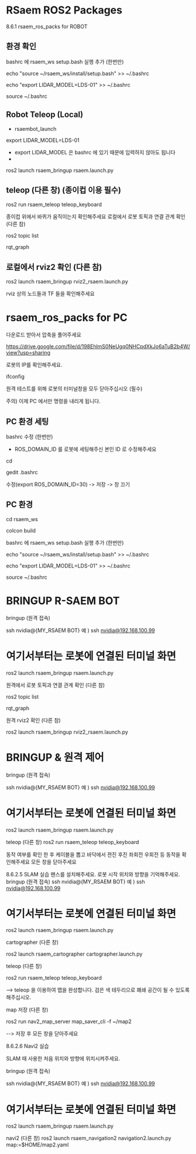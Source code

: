 # RSaem ROS2 Packages

8.6.1	rsaem_ros_packs for ROBOT

##	환경 확인

bashrc 에 rsaem_ws setup.bash 실행 추가 (한번만)

echo "source ~/rsaem_ws/install/setup.bash" >> ~/.bashrc

echo "export LIDAR_MODEL=LDS-01" >> ~/.bashrc

source ~/.bashrc

## 	Robot Teleop (Local)

* rsaembot_launch

export LIDAR_MODEL=LDS-01

* export LIDAR_MODEL 은 bashrc 에 있기 때문에 입력하지 않아도 됩니다
* 
ros2 launch rsaem_bringup rsaem.launch.py

## teleop (다른 창) (종이컵 이용 필수)

ros2 run rsaem_teleop teleop_keyboard

종이컵 위에서 바퀴가 움직이는지 확인해주세요
로컬에서 로봇 토픽과 연결 관계 확인 (다른 참)

ros2 topic list

rqt_graph

## 로컬에서 rviz2 확인 (다른 참)

ros2 launch rsaem_bringup rviz2_rsaem.launch.py

rviz 상의 노드들과 TF 들을 확인해주세요

#	rsaem_ros_packs for PC 

다운로드 받아서 압축을 풀어주세요

https://drive.google.com/file/d/198EhlmS0NeUgq0NHCpdXkJo6aTuB2b4W/view?usp=sharing


로봇의 IP를 확인해주세요.

ifconfig

원격 테스트를 위해 로봇의 터미널창을 모두 닫아주십시오 (필수)

주의) 이제 PC 에서만 명령을 내리게 됩니다.

##	PC 환경 세팅

bashrc 수정 (한번만)

* ROS_DOMAIN_ID 를 로봇에 세팅해주신 본인 ID 로 수정해주세요
  
cd

gedit .bashrc

수정(export ROS_DOMAIN_ID=30) -> 저장 -> 창 끄기

##	PC 환경

cd rsaem_ws

colcon build

bashrc 에 rsaem_ws setup.bash 실행 추가 (한번만)

echo "source ~/rsaem_ws/install/setup.bash" >> ~/.bashrc

echo "export LIDAR_MODEL=LDS-01" >> ~/.bashrc

source ~/.bashrc

#	BRINGUP R-SAEM BOT

bringup (원격 접속)

ssh nvidia@{MY_RSAEM BOT} 예 ) ssh nvidia@192.168.100.99

# 여기서부터는 로봇에 연결된 터미널 화면

ros2 launch rsaem_bringup rsaem.launch.py

원격에서 로봇 토픽과 연결 관계 확인 (다른 참)

ros2 topic list

rqt_graph

원격 rviz2 확인 (다른 참)

ros2 launch rsaem_bringup rviz2_rsaem.launch.py

#	BRINGUP & 원격 제어

bringup (원격 접속)

ssh nvidia@{MY_RSAEM BOT} 예 ) ssh nvidia@192.168.100.99

# 여기서부터는 로봇에 연결된 터미널 화면

ros2 launch rsaem_bringup rsaem.launch.py

teleop (다른 창)
ros2 run rsaem_teleop teleop_keyboard

동작 여부를 확인 한 후 케이블을 뽑고 바닥에서 젼진 후진 좌회전 우회전 등 동작을 확인해주세요
모든 창을 닫아주세요

8.6.2.5	SLAM 실습
팬스를 설치해주세요. 로봇 시작 위치와 방향을 기억해주세요.
bringup (원격 접속)
ssh nvidia@{MY_RSAEM BOT} 예 ) ssh nvidia@192.168.100.99

# 여기서부터는 로봇에 연결된 터미널 화면

ros2 launch rsaem_bringup rsaem.launch.py

cartographer (다른 창)

ros2 launch rsaem_cartographer cartographer.launch.py

teleop (다른 창)

ros2 run rsaem_teleop teleop_keyboard

--> teleop 을 이용하여 맵을 완성합니다. 검은 색 테두리으로 폐쇄 공간이 될 수 있도록 해주십시오.

map 저장 (다른 창)

ros2 run nav2_map_server map_saver_cli -f ~/map2

--> 저장 후 모든 창을 닫아주세요

8.6.2.6	Navi2 실습

SLAM 때 사용한 처음 위치와 방향에 위치시켜주세요.

bringup (원격 접속)

ssh nvidia@{MY_RSAEM BOT} 예 ) ssh nvidia@192.168.100.99

# 여기서부터는 로봇에 연결된 터미널 화면
ros2 launch rsaem_bringup rsaem.launch.py

navi2 (다른 창)
ros2 launch rsaem_navigation2 navigation2.launch.py map:=$HOME/map2.yaml

